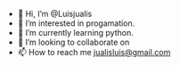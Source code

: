 - 👋 Hi, I’m @Luisjualis
- 👀 I’m interested in progamation.
- 🌱 I’m currently learning python.
- 💞️ I’m looking to collaborate on 
- 📫 How to reach me jualisluis@gmail.com

<!---
Luisjualis/Luisjualis is a ✨ special ✨ repository because its `README.md` (this file) appears on your GitHub profile.
You can click the Preview link to take a look at your changes.
--->
